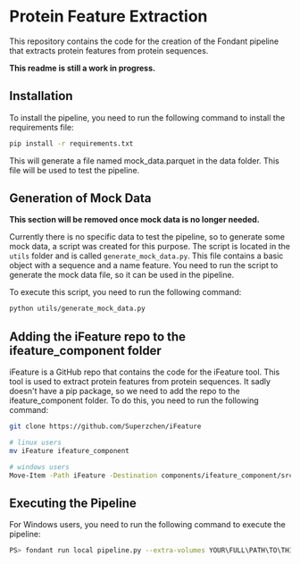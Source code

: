 # Protein Feature Extraction

This repository contains the code for the creation of the Fondant pipeline that extracts protein features from protein sequences.

**This readme is still a work in progress.**

## Installation

To install the pipeline, you need to run the following command to install the requirements file:

```bash
pip install -r requirements.txt
```

This will generate a file named mock_data.parquet in the data folder. This file will be used to test the pipeline.

## Generation of Mock Data

**This section will be removed once mock data is no longer needed.**

Currently there is no specific data to test the pipeline, so to generate some mock data, a script was created for this purpose. The script is located in the `utils` folder and is called `generate_mock_data.py`. This file contains a basic object with a sequence and a name feature. You need to run the script to generate the mock data file, so it can be used in the pipeline.

To execute this script, you need to run the following command:

```bash
python utils/generate_mock_data.py
```

## Adding the iFeature repo to the ifeature_component folder

iFeature is a GitHub repo that contains the code for the iFeature tool. This tool is used to extract protein features from protein sequences. It sadly doesn't have a pip package, so we need to add the repo to the ifeature_component folder. To do this, you need to run the following command:

```bash
git clone https://github.com/Superzchen/iFeature

# linux users
mv iFeature ifeature_component

# windows users
Move-Item -Path iFeature -Destination components/ifeature_component/src/
```

## Executing the Pipeline

For Windows users, you need to run the following command to execute the pipeline:

```bash
PS> fondant run local pipeline.py --extra-volumes YOUR\FULL\PATH\TO\THIS\PROJECT\data:/data
```
